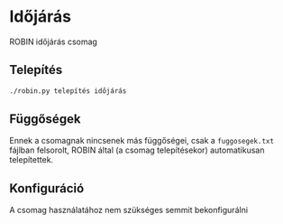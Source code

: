 # Időjárás
ROBIN időjárás csomag

## Telepítés

```bash
./robin.py telepítés időjárás
```

## Függőségek

Ennek a csomagnak nincsenek más függőségei, csak a `fuggosegek.txt` fájlban felsorolt, ROBIN által (a csomag telepítésekor) automatikusan telepítettek.

## Konfiguráció

A csomag használatához nem szükséges semmit bekonfigurálni
